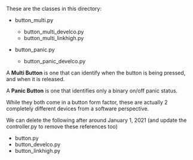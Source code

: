 These are the classes in this directory:

* button_multi.py
    * button_multi_develco.py
    * button_multi_linkhigh.py
    
* button_panic.py
    * button_panic_develco.py
    
A **Multi Button** is one that can identify when the button is being pressed, and when it is released.

A **Panic Button** is one that identifies only a binary on/off panic status.

While they both come in a button form factor, these are actually 2 completely different devices from a software perspective.

We can delete the following after around January 1, 2021 (and update the controller.py to remove these references too)
* button.py
* button_develco.py
* button_linkhigh.py
